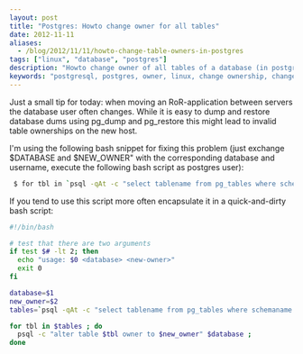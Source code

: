 ```yaml
---
layout: post
title: "Postgres: Howto change owner for all tables"
date: 2012-11-11
aliases:
  - /blog/2012/11/11/howto-change-table-owners-in-postgres
tags: ["linux", "database", "postgres"]
description: "Howto change owner of all tables of a database (in postgresql)"
keywords: "postgresql, postgres, owner, linux, change ownership, change owner"
---
```

Just a small tip for today: when moving an RoR-application between servers the database user often changes. While it is easy to dump and restore database dums using pg\_dump and pg\_restore this might lead to invalid table ownerships on the new host.

I'm using the following bash snippet for fixing this problem <!--more-->(just exchange $DATABASE and $NEW_OWNER" with the corresponding database and username, execute the following bash script as postgres user):

~~~ bash 
 $ for tbl in `psql -qAt -c "select tablename from pg_tables where schemaname = 'public';" $DATABASE` ; do  psql -c "alter table $tbl owner to $NEW_OWNER" $DATABASE ; done
~~~

If you tend to use this script more often encapsulate it in a quick-and-dirty bash script:

~~~ bash 
#!/bin/bash

# test that there are two arguments
if test $# -lt 2; then
  echo "usage: $0 <database> <new-owner>"
  exit 0
fi

database=$1
new_owner=$2
tables=`psql -qAt -c "select tablename from pg_tables where schemaname = 'public';" $database`

for tbl in $tables ; do
  psql -c "alter table $tbl owner to $new_owner" $database ;
done
~~~
